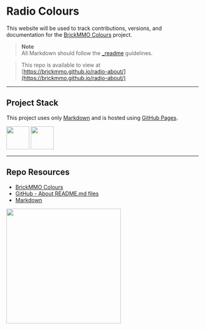 # Radio Colours

This website will be used to track contributions, versions, and documentation for the [BrickMMO Colours](https://radio.brickmmo.com/) project.

> **Note**  
> All Markdown should follow the [_readme](https://readme.codeadam.ca/) guidelines.

> This repo is available to view at  
> [https://brickmmo.github.io/radio-about/](https://brickmmo.github.io/radio-about/)

---

## Project Stack

This project uses only [Markdown](https://www.markdownguide.org/) and is hosted using [GitHub Pages](https://pages.github.com/).

<img src="https://console.codeadam.ca/api/image/github" width="60"> <img src="https://console.codeadam.ca/api/image/markdown" width="60">

---

## Repo Resources

- [BrickMMO Colours](https://colours.brickmmo.com/)
- [GitHub - About README.md files](https://docs.github.com/en/repositories/managing-your-repositorys-settings-and-features/customizing-your-repository/about-readmes)
- [Markdown](https://www.markdownguide.org/)

<a href="https://brickmmo.com">
<img src="https://brickmmo.com/images/brickmmo-logo-horizontal.jpg" width="300">
</a>
